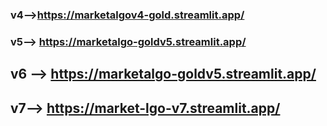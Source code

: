 ### v4-->https://marketalgov4-gold.streamlit.app/  <br>
### v5--> https://marketalgo-goldv5.streamlit.app/
## v6 --> https://marketalgo-goldv5.streamlit.app/
## v7--> https://market-lgo-v7.streamlit.app/
